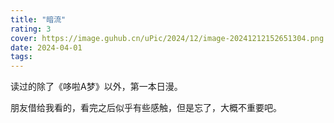 ```yaml
---
title: "暗流"
rating: 3
cover: https://image.guhub.cn/uPic/2024/12/image-20241212152651304.png
date: 2024-04-01
tags:
---
```


读过的除了《哆啦A梦》以外，第一本日漫。

朋友借给我看的，看完之后似乎有些感触，但是忘了，大概不重要吧。
